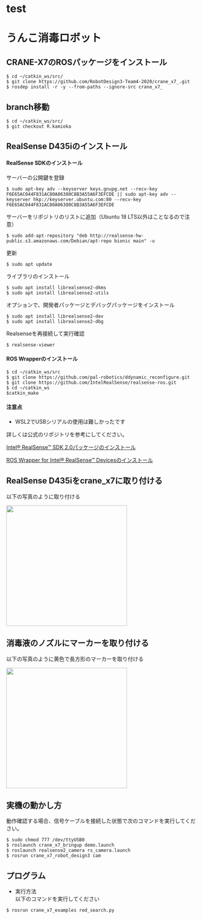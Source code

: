 # test
# うんこ消毒ロボット
## CRANE-X7のROSパッケージをインストール
```
$ cd ~/catkin_ws/src/
$ git clone https://github.com/RobotDesign3-Team4-2020/crane_x7_.git
$ rosdep install -r -y --from-paths --ignore-src crane_x7_
```
## branch移動
```
$ cd ~/catkin_ws/src/
$ git checkout R.kamioka
```
## RealSense D435iのインストール
#### RealSense SDKのインストール
サーバーの公開鍵を登録
```
$ sudo apt-key adv --keyserver keys.gnupg.net --recv-key F6E65AC044F831AC80A06380C8B3A55A6F3EFCDE || sudo apt-key adv --keyserver hkp://keyserver.ubuntu.com:80 --recv-key F6E65AC044F831AC80A06380C8B3A55A6F3EFCDE
```
サーバーをリポジトリのリストに追加（Ubuntu 18 LTS以外はことなるので注意）
```
$ sudo add-apt-repository "deb http://realsense-hw-public.s3.amazonaws.com/Debian/apt-repo bionic main" -u
```
更新
```
$ sudo apt update
```
ライブラリのインストール
```
$ sudo apt install librealsense2-dkms
$ sudo apt install librealsense2-utils
```
オプションで、開発者パッケージとデバッグパッケージをインストール
```
$ sudo apt install librealsense2-dev
$ sudo apt install librealsense2-dbg
```
Realsenseを再接続して実行確認
```
$ realsense-viewer
```

#### ROS Wrapperのインストール
```
$ cd ~/catkin_ws/src
$ git clone https://github.com/pal-robotics/ddynamic_reconfigure.git
$ git clone https://github.com/IntelRealSense/realsense-ros.git
$ cd ~/catkin_ws
$catkin_make
```

#### 注意点
- WSL2でUSBシリアルの使用は難しかったです

詳しくは公式のリポジトリを参考にしてください。

[Intel® RealSense™ SDK 2.0パッケージのインストール](https://github.com/IntelRealSense/librealsense/blob/master/doc/distribution_linux.md)

[ROS Wrapper for Intel® RealSense™ Devicesのインストール](https://github.com/IntelRealSense/realsense-ros)

## RealSense D435iをcrane_x7に取り付ける
以下の写真のように取り付ける

<img src="https://user-images.githubusercontent.com/70384485/102331893-c2444900-3fce-11eb-98f1-78d05cf59eff.png" width="320px">

## 消毒液のノズルにマーカーを取り付ける
以下の写真のように黄色で長方形のマーカーを取り付ける

<img src="https://user-images.githubusercontent.com/70384485/102332471-76de6a80-3fcf-11eb-9a8e-3b5462a1ad7b.png" width="320px">

## 実機の動かし方
動作確認する場合、信号ケーブルを接続した状態で次のコマンドを実行してください。
```
$ sudo chmod 777 /dev/ttyUSB0
$ roslaunch crane_x7_bringup demo.launch  
$ roslaunch realsense2_camera rs_camera.launch
$ rosrun crane_x7_robot_design3 cam
```


## プログラム
- 実行方法  
以下のコマンドを実行してください
```
$ rosrun crane_x7_examples red_search.py
```

